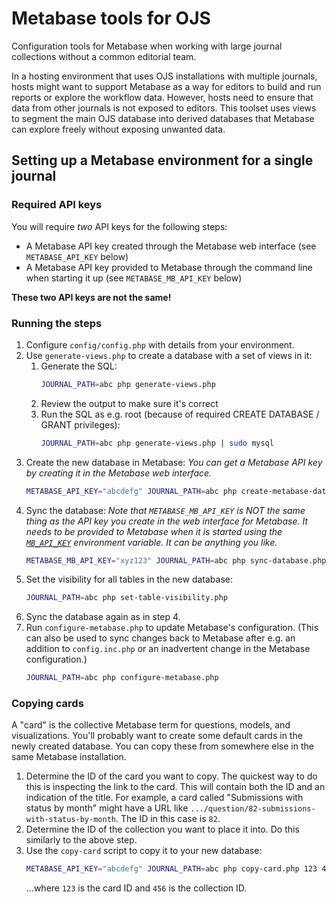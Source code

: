 # Metabase tools for OJS
Configuration tools for Metabase when working with large journal collections without a common editorial team.

In a hosting environment that uses OJS installations with multiple journals, hosts might want to support Metabase as a way for editors to build and run reports or explore the workflow data. However, hosts need to ensure that data from other journals is not exposed to editors. This toolset uses views to segment the main OJS database into derived databases that Metabase can explore freely without exposing unwanted data.

## Setting up a Metabase environment for a single journal
### Required API keys

You will require *two* API keys for the following steps:

- A Metabase API key created through the Metabase web interface (see `METABASE_API_KEY` below)
- A Metabase API key provided to Metabase through the command line when starting it up (see `METABASE_MB_API_KEY` below)

**These two API keys are not the same!**

### Running the steps

1. Configure `config/config.php` with details from your environment.
2. Use `generate-views.php` to create a database with a set of views in it:
   1. Generate the SQL:
      ```sh
      JOURNAL_PATH=abc php generate-views.php
      ```
   2. Review the output to make sure it's correct
   3. Run the SQL as e.g. root (because of required CREATE DATABASE / GRANT privileges):
      ```sh
      JOURNAL_PATH=abc php generate-views.php | sudo mysql
      ```
3. Create the new database in Metabase:
   *You can get a Metabase API key by creating it in the Metabase web interface.*
   ```sh
   METABASE_API_KEY="abcdefg" JOURNAL_PATH=abc php create-metabase-database.php
   ```
4. Sync the database:
   *Note that `METABASE_MB_API_KEY` is NOT the same thing as the API key you create in the web interface for Metabase. It needs to be provided to Metabase when it is started using the [`MB_API_KEY`](https://www.metabase.com/docs/latest/configuring-metabase/environment-variables#mb_api_key) environment variable. It can be anything you like.*
   ```sh
   METABASE_MB_API_KEY="xyz123" JOURNAL_PATH=abc php sync-database.php
   ```
5. Set the visibility for all tables in the new database:
   ```sh
   JOURNAL_PATH=abc php set-table-visibility.php
   ```
6. Sync the database again as in step 4.
7. Run `configure-metabase.php` to update Metabase's configuration. (This can also be used to sync changes back to Metabase after e.g. an addition to `config.inc.php` or an inadvertent change in the Metabase configuration.)
   ```sh
   JOURNAL_PATH=abc php configure-metabase.php
   ```
### Copying cards

A "card" is the collective Metabase term for questions, models, and visualizations. You'll probably want to create some default cards in the newly created database. You can copy these from somewhere else in the same Metabase installation.

1. Determine the ID of the card you want to copy. The quickest way to do this is inspecting the link to the card. This will contain both the ID and an indication of the title. For example, a card called "Submissions with status by month" might have a URL like `.../question/82-submissions-with-status-by-month`. The ID in this case is `82`.
2. Determine the ID of the collection you want to place it into. Do this similarly to the above step.
2. Use the `copy-card` script to copy it to your new database:
   ```sh
   METABASE_API_KEY="abcdefg" JOURNAL_PATH=abc php copy-card.php 123 456
   ```
   ...where `123` is the card ID and `456` is the collection ID.
